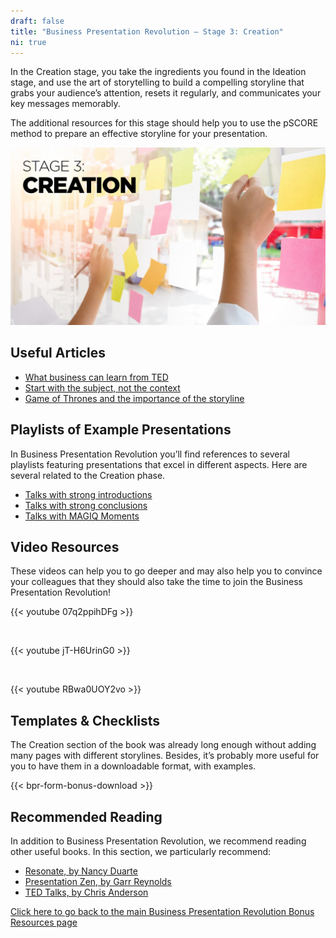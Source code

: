 ```yaml
---
draft: false
title: "Business Presentation Revolution – Stage 3: Creation"
ni: true
---
```


In the Creation stage, you take the ingredients you found in the Ideation stage, and use the art of storytelling to build a compelling storyline that grabs your audience’s attention, resets it regularly, and communicates your key messages memorably.

The additional resources for this stage should help you to use the pSCORE method to prepare an effective storyline for your presentation.

![Stage 3 Creation](stage-3-creation.jpg)

## Useful Articles

* [What business can learn from TED](https://www.ideasonstage.com/news/2018/04/10/2018-04-10-what-business-can-learn-from-ted/)
* [Start with the subject, not the context](https://www.ideasonstage.com/news/2019/07/02/2019-07-02-why-you-should-avoid-long-winded-introductions-in-your-presentations/)
* [Game of Thrones and the importance of the storyline](https://www.ideasonstage.com/news/2019/05/21/2019-05-21-game-of-thrones-and-the-importance-of-the-storyline/)

## Playlists of Example Presentations

In Business Presentation Revolution you’ll find references to several playlists featuring presentations that excel in different aspects. Here are several related to the Creation phase.

* <a href="https://www.youtube.com/playlist?list=PLZzM50I6k_S5W1gW-auMVT1lOSUBmVBOl" target="_blank">Talks with strong introductions</a>
* <a href="https://www.youtube.com/playlist?list=PLZzM50I6k_S7AAB6pGfg8l0gHLKGOdjMV" target="_blank">Talks with strong conclusions</a>
* <a href="https://www.youtube.com/playlist?list=PLZzM50I6k_S7On1lQJK5OSACZSRQlo8-s" target="_blank">Talks with MAGIQ Moments</a>

## Video Resources

These videos can help you to go deeper and may also help you to convince your colleagues that they should also take the time to join the Business Presentation Revolution!

{{< youtube 07q2ppihDFg >}}

<br />

{{< youtube jT-H6UrinG0 >}}

<br />

{{< youtube RBwa0UOY2vo >}}

## Templates & Checklists

The Creation section of the book was already long enough without adding many pages with different storylines. Besides, it’s probably more useful for you to have them in a downloadable format, with examples.

{{< bpr-form-bonus-download >}}

## Recommended Reading

In addition to Business Presentation Revolution, we recommend reading other useful books. In this section, we particularly recommend:

* [Resonate, by Nancy Duarte](https://www.amazon.com/Resonate-Present-Stories-Transform-Audiences/dp/0470632011/)
* [Presentation Zen, by Garr Reynolds](https://www.amazon.com/Presentation-Zen-Simple-Design-Delivery/dp/0135800919/ref=sr_1_1)
* [TED Talks, by Chris Anderson](https://www.amazon.com/TED-Talks-Official-Public-Speaking/dp/1328710289)

[Click here to go back to the main Business Presentation Revolution Bonus Resources page](/business-presentation-revolution/book/bonus-content/)
